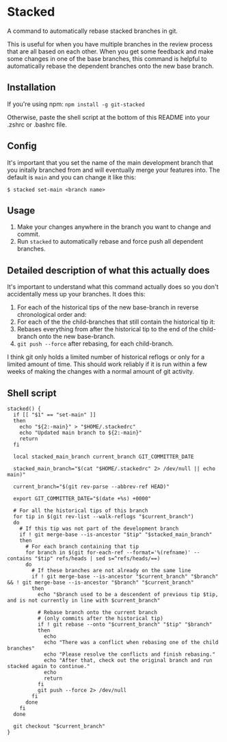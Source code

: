 # Stacked

A command to automatically rebase stacked branches in git.

This is useful for when you have multiple branches in the review process that
are all based on each other. When you get some feedback and make some changes
in one of the base branches, this command is helpful to automatically rebase
the dependent branches onto the new base branch.

## Installation

If you're using npm: `npm install -g git-stacked`

Otherwise, paste the shell script at the bottom of this README into your .zshrc
or .bashrc file.

## Config

It's important that you set the name of the main development branch that you
initally branched from and will eventually merge your features into. The
default is `main` and you can change it like this:

    $ stacked set-main <branch name>

## Usage

 1. Make your changes anywhere in the branch you want to change and commit.
 2. Run `stacked` to automatically rebase and force push all dependent
    branches.

## Detailed description of what this actually does

It's important to understand what this command actually does so you don't
accidentally mess up your branches. It does this:

  1. For each of the historical tips of the new base-branch in reverse
     chronological order and:
  2. For each of the the child-branches that still contain the historical
     tip it:
  3. Rebases everything from after the historical tip to the end of the
     child-branch onto the new base-branch.
  4. `git push --force` after rebasing, for each child-branch.

I think git only holds a limited number of historical reflogs or only for a
limited amount of time. This should work reliably if it is run within a few
weeks of making the changes with a normal amount of git activity.

## Shell script

```
stacked() {
  if [[ "$1" == "set-main" ]]
  then
    echo "${2:-main}" > "$HOME/.stackedrc"
    echo "Updated main branch to ${2:-main}"
    return
  fi

  local stacked_main_branch current_branch GIT_COMMITTER_DATE

  stacked_main_branch="$(cat "$HOME/.stackedrc" 2> /dev/null || echo main)"

  current_branch="$(git rev-parse --abbrev-ref HEAD)"

  export GIT_COMMITTER_DATE="$(date +%s) +0000"

  # For all the historical tips of this branch
  for tip in $(git rev-list --walk-reflogs "$current_branch")
  do
    # If this tip was not part of the development branch
    if ! git merge-base --is-ancestor "$tip" "$stacked_main_branch"
    then
      # For each branch containing that tip
      for branch in $(git for-each-ref --format='%(refname)' --contains "$tip" refs/heads | sed s=^refs/heads/==)
      do
        # If these branches are not already on the same line
        if ! git merge-base --is-ancestor "$current_branch" "$branch" && ! git merge-base --is-ancestor "$branch" "$current_branch"
        then
          echo "$branch used to be a descendent of previous tip $tip, and is not currently in line with $current_branch"

          # Rebase branch onto the current branch
          # (only commits after the historical tip)
          if ! git rebase --onto "$current_branch" "$tip" "$branch"
          then
            echo
            echo "There was a conflict when rebasing one of the child branches"
            echo "Please resolve the conflicts and finish rebasing."
            echo "After that, check out the original branch and run stacked again to continue."
            echo
            return
          fi
          git push --force 2> /dev/null
        fi
      done
    fi
  done

  git checkout "$current_branch"
}
```
